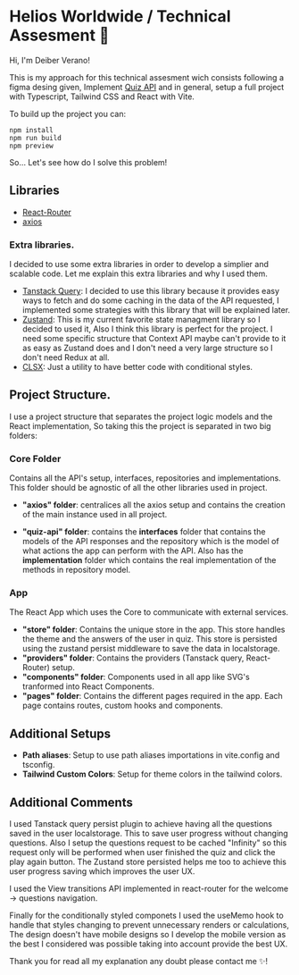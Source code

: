 # Helios Worldwide / Technical Assesment 🚀

Hi, I'm Deiber Verano!

This is my approach for this technical assesment wich consists following a figma desing given, Implement [Quiz API](https://quizapi.io/predefined-quizzes/javascript-essentials-everybody-should-know) and in general, setup a full project with Typescript, Tailwind CSS and React with Vite.

To build up the project you can:

    npm install
    npm run build
    npm preview

So... Let's see how do I solve this problem!

## Libraries

- [React-Router](https://reactrouter.com/)
- [axios](https://axios-http.com/docs/intro)

### Extra libraries.

I decided to use some extra libraries in order to develop a simplier and scalable code. Let me explain this extra libraries and why I used them.

- [Tanstack Query](https://tanstack.com/query/latest/docs/framework/react/overview): I decided to use this library because it provides easy ways to fetch and do some caching in the data of the API requested, I implemented some strategies with this library that will be explained later.
- [Zustand](https://zustand.docs.pmnd.rs/getting-started/introduction): This is my current favorite state managment library so I decided to used it, Also I think this library is perfect for the project. I need some specific structure that Context API maybe can't provide to it as easy as Zustand does and I don't need a very large structure so I don't need Redux at all.
- [CLSX](https://www.npmjs.com/package/clsx): Just a utility to have better code with conditional styles.

## Project Structure.

I use a project structure that separates the project logic models and the React implementation, So taking this the project is separated in two big folders:

### Core Folder

Contains all the API's setup, interfaces, repositories and implementations. This folder should be agnostic of all the other libraries used in project.

- **"axios" folder**: centralices all the axios setup and contains the creation of the main instance used in all project.

- **"quiz-api" folder**: contains the **interfaces** folder that contains the models of the API responses and the repository which is the model of what actions the app can perform with the API. Also has the **implementation** folder which contains the real implementation of the methods in repository model.

### App

The React App which uses the Core to communicate with external services.

- **"store" folder**: Contains the unique store in the app. This store handles the theme and the answers of the user in quiz. This store is persisted using the zustand persist middleware to save the data in localstorage.
- **"providers" folder**: Contains the providers (Tanstack query, React-Router) setup.
- **"components" folder**: Components used in all app like SVG's tranformed into React Components.
- **"pages" folder**: Contains the different pages required in the app. Each page contains routes, custom hooks and components.

## Additional Setups

- **Path aliases**: Setup to use path aliases importations in vite.config and tsconfig.
- **Tailwind Custom Colors**: Setup for theme colors in the tailwind colors.

## Additional Comments

I used Tanstack query persist plugin to achieve having all the questions saved in the user localstorage. This to save user progress without changing questions. Also I setup the questions request to be cached "Infinity" so this request only will be performed when user finished the quiz and click the play again button. The Zustand store persisted helps me too to achieve this user progress saving which improves the user UX.

I used the View transitions API implemented in react-router for the welcome -> questions navigation.

Finally for the conditionally styled componets I used the useMemo hook to handle that styles changing to prevent unnecessary renders or calculations,
The design doesn't have mobile designs so I develop the mobile version as the best I considered was possible taking into account provide the best UX.

Thank you for read all my explanation any doubt please contact me ✨!
